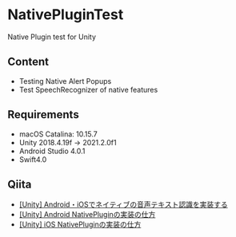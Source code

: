 # NativePluginTest
Native Plugin test for Unity

## Content
- Testing Native Alert Popups
- Test SpeechRecognizer of native features

## Requirements
- macOS Catalina: 10.15.7
- Unity 2018.4.19f → 2021.2.0f1
- Android Studio 4.0.1
- Swift4.0

## Qiita
- [[Unity] Android・iOSでネイティブの音声テキスト認識を実装する](https://qiita.com/atsutama/items/fd8dca4a1e621f4c855b)
- [[Unity] Android NativePluginの実装の仕方](https://qiita.com/atsutama/items/28744b1a29e79184c3fc)
- [[Unity] iOS NativePluginの実装の仕方](https://qiita.com/atsutama/items/3c8fe716c2667be6025f)
